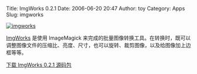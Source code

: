 Title: ImgWorks 0.2.1
Date: 2006-06-20 20:47
Author: toy
Category: Apps
Slug: imgworks

[![imgworks](http://static.flickr.com/51/171238076_49463b2615_m.jpg)](http://www.flickr.com/photos/xxd/171238076/ "Photo Sharing")

[ImgWorks](http://wolfpack.twu.net/Endeavour2/contrib//index.html#imgworks)
是使用 ImageMagick
来完成的批量图像转换工具。在转换时，既可以调整图像文件的压缩比、亮度、尺寸，也可以旋转、裁剪图像，以及给图像加上边框等等。

[下载 ImgWorks 0.2.1
源码包](http://wolfpack.twu.net/Endeavour2/contrib//files/imgworks-0.2.1.tar.bz2)
